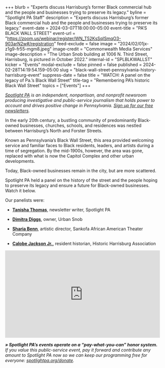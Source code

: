 +++
blurb = "Experts discuss Harrisburg’s former Black commercial hub and the people and businesses trying to preserve its legacy."
byline = "Spotlight PA Staff"
description = "Experts discuss Harrisburg’s former Black commercial hub and the people and businesses trying to preserve its legacy."
event-date = 2024-03-07T18:00:00-05:00
event-title = "PA’S BLACK WALL STREET"
event-url = "https://zoom.us/webinar/register/WN_T52KsSqISmqO3-903arN2w#/registration"
feed-exclude = false
image = "2024/02/01jx-z1g9-fr55-mgm8.jpeg"
image-credit = "Commonwealth Media Services"
image-description = "The Urban Snob building at 1006 N. Third Street, Harrisburg, is pictured in October 2022."
internal-id = "SPLBLKWALLST"
kicker = "Events"
modal-exclude = false
pinned = false
published = 2024-02-28T14:19:54.159-05:00
slug = "black-wall-street-pennsylvania-history-harrisburg-event"
suppress-date = false
title = "WATCH: A panel on the legacy of Pa.’s Black Wall Street"
title-tag = "Remembering PA’s historic Black Wall Street"
topics = ["Events"]
+++

<a href="https://www.spotlightpa.org/"><em>Spotlight PA</em></a><em> is an independent, nonpartisan, and nonprofit newsroom producing investigative and public-service journalism that holds power to account and drives positive change in Pennsylvania. </em><a href="https://www.spotlightpa.org/newsletters"><em>Sign up for our free newsletters</em></a><em>.</em>

In the early 20th century, a bustling community of predominantly Black-owned businesses, churches, schools, and residences was nestled between Harrisburg’s North and Forster Streets.

Known as Pennsylvania’s Black Wall Street, this area provided welcoming service and familiar faces to Black residents, leaders, and artists during a time of segregation. By the mid-1900s, however, the area was gone, replaced with what is now the Capitol Complex and other urban developments.

Today, Black-owned businesses remain in the city, but are more scattered.

Spotlight PA held a panel on the history of the street and the people hoping to preserve its legacy and ensure a future for Black-owned businesses. Watch it below.

Our panelists were:

- <a href="https://www.spotlightpa.org/authors/tanisha-thomas/"><strong>Tanisha Thomas</strong></a>, newsletter writer, Spotlight PA

- <a href="https://web.archive.org/20240111193327/https://www.dimitrageneva.com/"><strong>Dimitra</strong> <strong>Diggs</strong></a>, owner, Urban Snob

- <a href="https://www.sankofatheatrehbg.com/"><strong>Sharia Benn</strong></a>, artistic director, Sankofa African American Theater Company

- <a href="https://web.archive.org/20200915211541/https://historicharrisburg.org/calobe-jackson-jr-bio/"><strong>Calobe Jackson Jr.</strong></a><strong>,</strong> resident historian, Historic Harrisburg Association<strong></strong>

<div style="padding:56.25% 0 0 0;position:relative;"><iframe src="https://player.vimeo.com/video/921146780?h=553e3947a7&color=ffcb05&title=0&byline=0" style="position:absolute;top:0;left:0;width:100%;height:100%;" frameborder="0" allow="autoplay; fullscreen; picture-in-picture" allowfullscreen></iframe></div><script src="https://player.vimeo.com/api/player.js"></script>

<strong><em>» Spotlight PA’s events operate on a “pay-what-you-can” honor system.</em></strong><em> If you value this public-service event, pay it forward and contribute any amount to Spotlight PA now so we can keep our programming free for everyone: </em><a href="https://www.spotlightpa.org/donate"><em>spotlightpa.org/donate</em></a><em>.</em>

